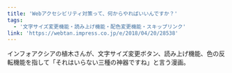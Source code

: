 ```yaml
---
title: 'Webアクセシビリティ対策って、何からやればいいんですか？'
tags:
  - '文字サイズ変更機能・読み上げ機能・配色変更機能・スキップリンク'
link: 'https://webtan.impress.co.jp/e/2018/04/20/28538'
---
```


インフォアクシアの植木さんが、文字サイズ変更ボタン、読み上げ機能、色の反転機能を指して「それはいらない三種の神器ですね」と言う漫画。
